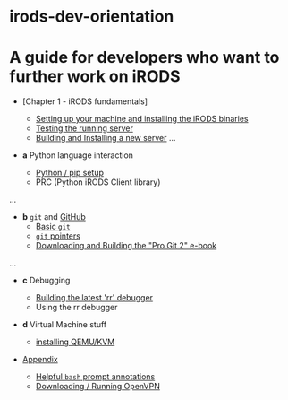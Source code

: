 # irods-dev-orientation

A guide for developers who want to further work on iRODS 
========================================================

- [Chapter 1 - iRODS fundamentals]
    * [Setting up your machine and installing the iRODS binaries](./setup_00.md)
    * [Testing the running server](./one.md)
    * [Building and Installing a new server](reinstall_w_debug.md)
...  

- **a** Python language interaction
    * [Python / pip setup](./py.md)
    * PRC (Python iRODS Client library)

...  

- **b** `git` and [GitHub](http://github.com)
    * [Basic `git`](./git-usage.md#basics)
    * [`git` pointers](./git-usage.md#pointers)
    * [Downloading and Building the "Pro Git 2" e-book](./building_progit.md)

...

- **c** Debugging
    * [Building the latest 'rr' debugger](./rr.md)
    * Using the rr debugger

- **d** Virtual Machine stuff
    * [installing QEMU/KVM](http://www.ubuntubuzz.com/2016/05/how-to-install-kvm-with-gui-virt-manager-in-ubuntu.html)
    


- [Appendix](./appendix.md)

    * [Helpful `bash` prompt annotations](./appendix.md#A)
    * [Downloading / Running OpenVPN](./appendix.md#B)
